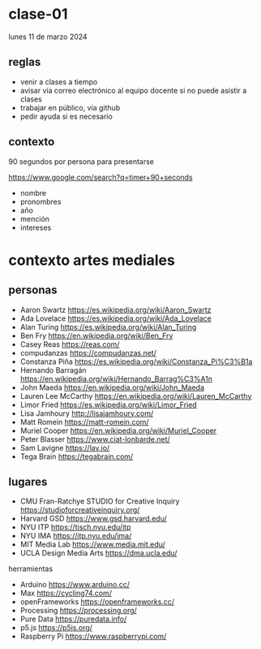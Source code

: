 # clase-01

lunes 11 de marzo 2024

## reglas

- venir a clases a tiempo
- avisar vía correo electrónico al equipo docente si no puede asistir a clases
- trabajar en público, vía github
- pedir ayuda si es necesario

## contexto

90 segundos por persona para presentarse

https://www.google.com/search?q=timer+90+seconds

- nombre
- pronombres
- año
- mención
- intereses

# contexto artes mediales

## personas

- Aaron Swartz <https://es.wikipedia.org/wiki/Aaron_Swartz>
- Ada Lovelace <https://es.wikipedia.org/wiki/Ada_Lovelace>
- Alan Turing <https://es.wikipedia.org/wiki/Alan_Turing>
- Ben Fry <https://en.wikipedia.org/wiki/Ben_Fry>
- Casey Reas <https://reas.com/>
- compudanzas <https://compudanzas.net/>
- Constanza Piña <https://es.wikipedia.org/wiki/Constanza_Pi%C3%B1a>
- Hernando Barragán <https://en.wikipedia.org/wiki/Hernando_Barrag%C3%A1n>
- John Maeda <https://en.wikipedia.org/wiki/John_Maeda>
- Lauren Lee McCarthy <https://en.wikipedia.org/wiki/Lauren_McCarthy>
- Limor Fried <https://es.wikipedia.org/wiki/Limor_Fried>
- Lisa Jamhoury <http://lisajamhoury.com/>
- Matt Romein <https://matt-romein.com/>
- Muriel Cooper <https://en.wikipedia.org/wiki/Muriel_Cooper>
- Peter Blasser <https://www.ciat-lonbarde.net/>
- Sam Lavigne <https://lav.io/>
- Tega Brain <https://tegabrain.com/>

## lugares

- CMU Fran-Ratchye STUDIO for Creative Inquiry <https://studioforcreativeinquiry.org/>
- Harvard GSD <https://www.gsd.harvard.edu/>
- NYU ITP <https://tisch.nyu.edu/itp>
- NYU IMA <https://itp.nyu.edu/ima/>
- MIT Media Lab <https://www.media.mit.edu/>
- UCLA Design Media Arts <https://dma.ucla.edu/>

herramientas

- Arduino <https://www.arduino.cc/>
- Max <https://cycling74.com/>
- openFrameworks <https://openframeworks.cc/>
- Processing <https://processing.org/>
- Pure Data <https://puredata.info/>
- p5.js <https://p5js.org/>
- Raspberry Pi <https://www.raspberrypi.com/>
